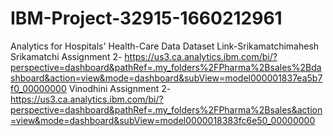 # IBM-Project-32915-1660212961
Analytics for Hospitals' Health-Care Data
Dataset Link-Srikamatchimahesh
Srikamatchi Assignment 2- https://us3.ca.analytics.ibm.com/bi/?perspective=dashboard&pathRef=.my_folders%2FPharma%2Bsales%2Bdashboard&action=view&mode=dashboard&subView=model000001837ea5b7f0_00000000
Vinodhini Assignment 2- https://us3.ca.analytics.ibm.com/bi/?perspective=dashboard&pathRef=.my_folders%2FPharma%2Bsales&action=view&mode=dashboard&subView=model0000018383fc6e50_00000000
